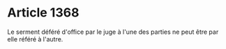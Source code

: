 # Article 1368

Le serment déféré d'office par le juge à l'une des parties ne peut être par elle référé à l'autre.